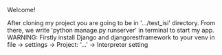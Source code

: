 Welcome!

After cloning my project you are going to be in '.../test_isi' directory.
From there, we write 'python manage.py runserver' in terminal to start my app.
WARNING: Firstly install Django and djangorestframework to your venv in file -> settings -> Project: '...' -> Interpreter setting